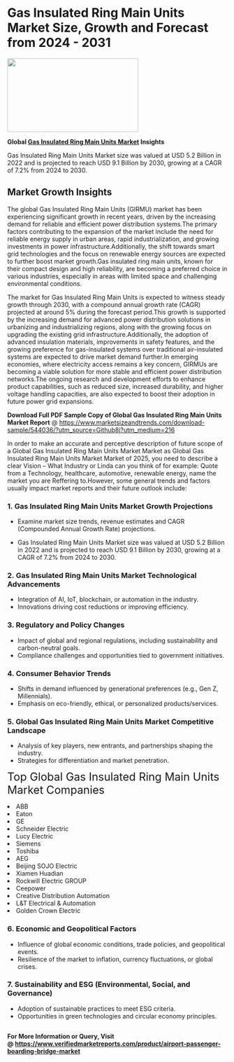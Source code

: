 <H1>Gas Insulated Ring Main Units Market Size, Growth and Forecast from 2024 - 2031</H1><img class="aligncenter size-medium wp-image-584254" src="https://thirdeyenews.in/wp-content/uploads/2024/09/Global-Market-Research-300x168.jpeg" alt="" width="300" height="168" /><p><strong>Global&nbsp;<a href="https://www.marketsizeandtrends.com/download-sample/544036/?utm_source=Github8j?utm_medium=216">Gas Insulated Ring Main Units Market</a> Insights</strong></p><p>Gas Insulated Ring Main Units Market size was valued at USD 5.2 Billion in 2022 and is projected to reach USD 9.1 Billion by 2030, growing at a CAGR of 7.2% from 2024 to 2030.</p><p><h2>Market Growth Insights</h2> <p>The global Gas Insulated Ring Main Units (GIRMU) market has been experiencing significant growth in recent years, driven by the increasing demand for reliable and efficient power distribution systems.The primary factors contributing to the expansion of the market include the need for reliable energy supply in urban areas, rapid industrialization, and growing investments in power infrastructure.Additionally, the shift towards smart grid technologies and the focus on renewable energy sources are expected to further boost market growth.Gas insulated ring main units, known for their compact design and high reliability, are becoming a preferred choice in various industries, especially in areas with limited space and challenging environmental conditions.</p> <p>The market for Gas Insulated Ring Main Units is expected to witness steady growth through 2030, with a compound annual growth rate (CAGR) projected at around 5% during the forecast period.This growth is supported by the increasing demand for advanced power distribution solutions in urbanizing and industrializing regions, along with the growing focus on upgrading the existing grid infrastructure.Additionally, the adoption of advanced insulation materials, improvements in safety features, and the growing preference for gas-insulated systems over traditional air-insulated systems are expected to drive market demand further.In emerging economies, where electricity access remains a key concern, GIRMUs are becoming a viable solution for more stable and efficient power distribution networks.The ongoing research and development efforts to enhance product capabilities, such as reduced size, increased durability, and higher voltage handling capacities, are also expected to boost their adoption in future power grid expansions.</p> <p><span class=""><strong>Download Full PDF Sample Copy of Global Gas Insulated Ring Main Units Market Report</strong> @ <a href="https://www.marketsizeandtrends.com/download-sample/544036/?utm_source=Github8j?utm_medium=216" target="_blank">https://www.marketsizeandtrends.com/download-sample/544036/?utm_source=Github8j?utm_medium=216</a></span></p><p>In order to make an accurate and perceptive description of future scope of a Global&nbsp;Gas Insulated Ring Main Units Market Market as Global&nbsp;Gas Insulated Ring Main Units Market Market of 2025, you need to describe a clear Vision &ndash; What Industry or Linda can you think of for example: Quote from a Technology, healthcare, automotive, renewable energy, name the market you are Reffering to.However, some general trends and factors usually impact market reports and their future outlook include:</p><h3>1.&nbsp;<strong>Gas Insulated Ring Main Units Market Growth Projections</strong></h3><ul><li>Examine market size trends, revenue estimates and CAGR (Compounded Annual Growth Rate) projections.</li><li><p>Gas Insulated Ring Main Units Market size was valued at USD 5.2 Billion in 2022 and is projected to reach USD 9.1 Billion by 2030, growing at a CAGR of 7.2% from 2024 to 2030.</p></li></ul><h3>2.&nbsp;<strong>Gas Insulated Ring Main Units Market Technological Advancements</strong></h3><ul><li>Integration of AI, IoT, blockchain, or automation in the industry.</li><li>Innovations driving cost reductions or improving efficiency.</li></ul><h3>3.&nbsp;<strong>Regulatory and Policy Changes</strong></h3><ul><li>Impact of global and regional regulations, including sustainability and carbon-neutral goals.</li><li>Compliance challenges and opportunities tied to government initiatives.</li></ul><h3>4.&nbsp;<strong>Consumer Behavior Trends</strong></h3><ul><li>Shifts in demand influenced by generational preferences (e.g., Gen Z, Millennials).</li><li>Emphasis on eco-friendly, ethical, or personalized products/services.</li></ul><h3>5.&nbsp;<strong>Global Gas Insulated Ring Main Units Market Competitive Landscape</strong></h3><ul><li>Analysis of key players, new entrants, and partnerships shaping the industry.</li><li>Strategies for differentiation and market penetration.</li></ul><p data-pm-slice="1 1 []"><span style="color: inherit; font-family: inherit; font-size: 25px;">Top Global Gas Insulated Ring Main Units Market Companies</span></p><div class="" data-test-id=""><p><li>ABB</li><li> Eaton</li><li> GE</li><li> Schneider Electric</li><li> Lucy Electric</li><li> Siemens</li><li> Toshiba</li><li> AEG</li><li> Beijing SOJO Electric</li><li> Xiamen Huadian</li><li> Rockwill Electric GROUP</li><li> Ceepower</li><li> Creative Distribution Automation</li><li> L&T Electrical & Automation</li><li> Golden Crown Electric</li></p></div><h3>6.&nbsp;<strong>Economic and Geopolitical Factors</strong></h3><ul><li>Influence of global economic conditions, trade policies, and geopolitical events.</li><li>Resilience of the market to inflation, currency fluctuations, or global crises.</li></ul><h3>7.&nbsp;<strong>Sustainability and ESG (Environmental, Social, and Governance)</strong></h3><ul><li>Adoption of sustainable practices to meet ESG criteria.</li><li>Opportunities in green technologies and circular economy principles.</li></ul><h2><strong style="font-size: 14px;">For More Information or Query, Visit @&nbsp;</strong><a style="background-color: #ffffff; font-size: 14px;" href="https://www.marketsizeandtrends.com/report/gas-insulated-ring-main-units-market/" target="_blank">https://www.verifiedmarketreports.com/product/airport-passenger-boarding-bridge-market</a></h2>